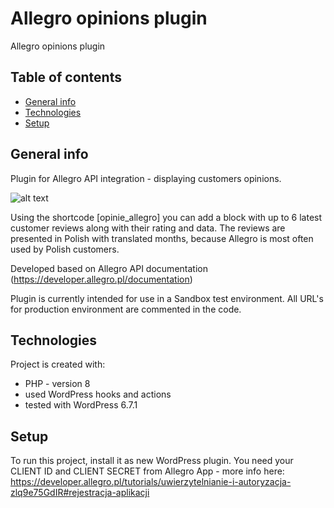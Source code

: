 # Allegro opinions plugin
Allegro opinions plugin 

## Table of contents
* [General info](#general-info)
* [Technologies](#technologies)
* [Setup](#setup)

## General info
Plugin for Allegro API integration - displaying customers opinions. 

![alt text](https://github.com/studio-afterglow/allegro-api-dev/blob/main/screenshot.png)

Using the shortcode [opinie_allegro] you can add a block with up to 6 latest customer reviews along with their rating and data. The reviews are presented in Polish with translated months, because Allegro is most often used by Polish customers.

Developed based on Allegro API documentation (https://developer.allegro.pl/documentation)

Plugin is currently intended for use in a Sandbox test environment. All URL's for production environment are commented in the code.
	
## Technologies
Project is created with:
* PHP - version 8
* used WordPress hooks and actions
* tested with WordPress 6.7.1
	
## Setup
To run this project, install it as new WordPress plugin.
You need your CLIENT ID and CLIENT SECRET from Allegro App - more info here: https://developer.allegro.pl/tutorials/uwierzytelnianie-i-autoryzacja-zlq9e75GdIR#rejestracja-aplikacji
